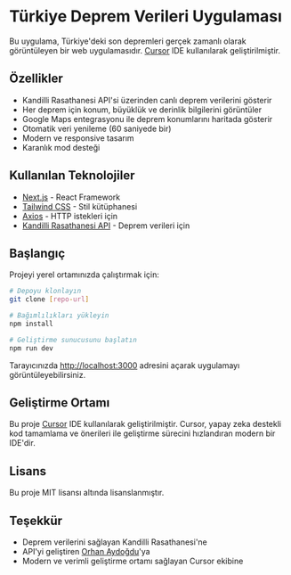 # Türkiye Deprem Verileri Uygulaması

Bu uygulama, Türkiye'deki son depremleri gerçek zamanlı olarak görüntüleyen bir web uygulamasıdır. [Cursor](https://cursor.sh/) IDE kullanılarak geliştirilmiştir.

## Özellikler

- Kandilli Rasathanesi API'si üzerinden canlı deprem verilerini gösterir
- Her deprem için konum, büyüklük ve derinlik bilgilerini görüntüler
- Google Maps entegrasyonu ile deprem konumlarını haritada gösterir
- Otomatik veri yenileme (60 saniyede bir)
- Modern ve responsive tasarım
- Karanlık mod desteği

## Kullanılan Teknolojiler

- [Next.js](https://nextjs.org/) - React Framework
- [Tailwind CSS](https://tailwindcss.com/) - Stil kütüphanesi
- [Axios](https://axios-http.com/) - HTTP istekleri için
- [Kandilli Rasathanesi API](https://api.orhanaydogdu.com.tr/deprem/kandilli/live) - Deprem verileri için

## Başlangıç

Projeyi yerel ortamınızda çalıştırmak için:

```bash
# Depoyu klonlayın
git clone [repo-url]

# Bağımlılıkları yükleyin
npm install

# Geliştirme sunucusunu başlatın
npm run dev
```

Tarayıcınızda [http://localhost:3000](http://localhost:3000) adresini açarak uygulamayı görüntüleyebilirsiniz.

## Geliştirme Ortamı

Bu proje [Cursor](https://cursor.sh/) IDE kullanılarak geliştirilmiştir. Cursor, yapay zeka destekli kod tamamlama ve önerileri ile geliştirme sürecini hızlandıran modern bir IDE'dir.

## Lisans

Bu proje MIT lisansı altında lisanslanmıştır.

## Teşekkür

- Deprem verilerini sağlayan Kandilli Rasathanesi'ne
- API'yi geliştiren [Orhan Aydoğdu](https://api.orhanaydogdu.com.tr/)'ya
- Modern ve verimli geliştirme ortamı sağlayan Cursor ekibine 